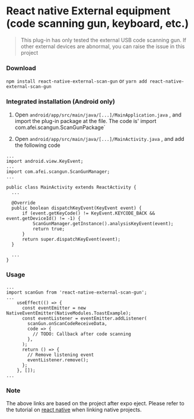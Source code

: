 # React native External equipment (code scanning gun, keyboard, etc.)

> This plug-in has only tested the external USB code scanning gun. If other external devices are abnormal, you can raise the issue in this project

### Download

`npm install react-native-external-scan-gun`
or
`yarn add react-native-external-scan-gun`


### Integrated installation (Android only)

  1. Open `android/app/src/main/java/[...]/MainApplication.java` , and import the plug-in package at the file. The code is' import com.afei.scangun.ScanGunPackage`

  2. Open `android/app/src/main/java/[...]/MainActivity.java` , and add the following code
  ```
  ...
  import android.view.KeyEvent;
  ...
  import com.afei.scangun.ScanGunManager;
  ...

  public class MainActivity extends ReactActivity {
    ...

    @Override
    public boolean dispatchKeyEvent(KeyEvent event) {
        if (event.getKeyCode() != KeyEvent.KEYCODE_BACK && event.getDeviceId() != -1) {
            ScanGunManager.getInstance().analysisKeyEvent(event);
            return true;
        }
        return super.dispatchKeyEvent(event);
    }

    ...
  }
  ```

### Usage

```
...
import scanGun from 'react-native-external-scan-gun';
...
    useEffect(() => {
      const eventEmitter = new NativeEventEmitter(NativeModules.ToastExample);
      const eventListener = eventEmitter.addListener(
        scanGun.onScanCodeReceiveData,
        code => {
          // TODO: Callback after code scanning
        },
      );
      return () => {
        // Remove listening event
        eventListener.remove();
      };
    }, []);
...
```

### Note
The above links are based on the project after expo eject. Please refer to the tutorial on [react native](https://reactnative.dev/blog/2019/07/03/version-60#native-modules-are-now-autolinked) when linking native projects.
